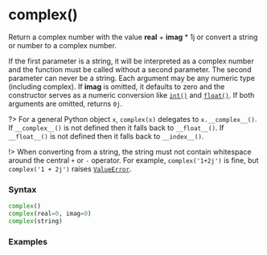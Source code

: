 # complex()

Return a complex number with the value **real** + **imag** * 1j or convert a string or number to a complex number.

If the first parameter is a string, it will be interpreted as a complex number and the function must be called without a second parameter. The second parameter can never be a string. Each argument may be any numeric type (including complex). If **imag** is omitted, it defaults to zero and the constructor serves as a numeric conversion like [`int()`](/built-in-functions/int.md) and [`float()`](/built-in-functions/float.md). If both arguments are omitted, returns `0j`.

?> For a general Python object `x`, `complex(x)` delegates to `x.__complex__()`. If `__complex__()` is not defined then it falls back to `__float__()`. If `__float__()` is not defined then it falls back to `__index__()`.

!> When converting from a string, the string must not contain whitespace around the central `+` or `-` operator. For example, `complex('1+2j')` is fine, but `complex('1 + 2j')` raises [`ValueError`](/exceptions/ValueError.md).

### Syntax

```python
complex()
complex(real=0, imag=0)
complex(string)
```

### Examples

```python

```
